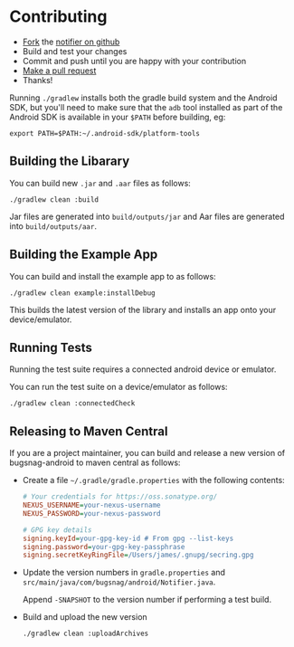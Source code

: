 Contributing
============

-   [Fork](https://help.github.com/articles/fork-a-repo) the [notifier on github](https://github.com/bugsnag/bugsnag-android)
-   Build and test your changes
-   Commit and push until you are happy with your contribution
-   [Make a pull request](https://help.github.com/articles/using-pull-requests)
-   Thanks!

Running `./gradlew` installs both the gradle build system and the Android SDK,
but you'll need to make sure that the `adb` tool installed as part of the
Android SDK is available in your `$PATH` before building, eg:

```
export PATH=$PATH:~/.android-sdk/platform-tools
```


Building the Libarary
---------------------

You can build new `.jar` and `.aar` files as follows:

```shell
./gradlew clean :build
```

Jar files are generated into `build/outputs/jar` and Aar files are generated into
`build/outputs/aar`.


Building the Example App
------------------------

You can build and install the example app to as follows:

```shell
./gradlew clean example:installDebug
```

This builds the latest version of the library and installs an app onto your
device/emulator.


Running Tests
-------------

Running the test suite requires a connected android device or emulator.

You can run the test suite on a device/emulator as follows:

```shell
./gradlew clean :connectedCheck
```


Releasing to Maven Central
--------------------------

If you are a project maintainer, you can build and release a new version of
bugsnag-android to maven central as follows:

-   Create a file `~/.gradle/gradle.properties` with the following contents:

    ```ini
    # Your credentials for https://oss.sonatype.org/
    NEXUS_USERNAME=your-nexus-username
    NEXUS_PASSWORD=your-nexus-password

    # GPG key details
    signing.keyId=your-gpg-key-id # From gpg --list-keys
    signing.password=your-gpg-key-passphrase
    signing.secretKeyRingFile=/Users/james/.gnupg/secring.gpg
    ```

-   Update the version numbers in `gradle.properties` and
    `src/main/java/com/bugsnag/android/Notifier.java`.

    Append `-SNAPSHOT` to the version number if performing a test build.

-   Build and upload the new version

    ```shell
    ./gradlew clean :uploadArchives
    ```
